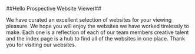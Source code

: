 ##Hello Prospective Website Viewer##

We have curated an excellent selection of websites for your viewing pleasure. We hope you will enjoy the websites we have worked tirelessly to make. Each one is a reflection of each of our team members creative talent and the index page is a hub to find all of the websites in one place. Thank you for visiting our websites.
